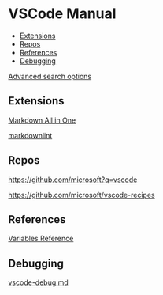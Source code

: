 <!-- omit in toc -->
# VSCode Manual

- [Extensions](#extensions)
- [Repos](#repos)
- [References](#references)
- [Debugging](#debugging)

[Advanced search options](https://code.visualstudio.com/docs/editor/codebasics#_advanced-search-options)

## Extensions

<!-- #markdown-tool -->
[Markdown All in One](https://marketplace.visualstudio.com/items?itemName=yzhang.markdown-all-in-one)

[markdownlint](https://marketplace.visualstudio.com/items?itemName=DavidAnson.vscode-markdownlint)

## Repos

<https://github.com/microsoft?q=vscode>

<https://github.com/microsoft/vscode-recipes>

## References

[Variables Reference](https://code.visualstudio.com/docs/editor/variables-reference)

<!-- #vscode-debug -->
## Debugging

[vscode-debug.md](vscode-debug.md)
